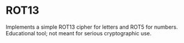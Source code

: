 # ROT13
Implements a simple ROT13 cipher for letters and ROT5 for numbers.
Educational tool; not meant for serious cryptographic use.
